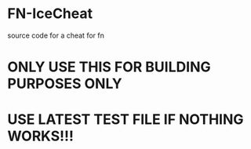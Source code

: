 # FN-IceCheat
source code for a cheat for fn

# ONLY USE THIS FOR BUILDING PURPOSES ONLY

# USE LATEST TEST FILE IF NOTHING WORKS!!!
